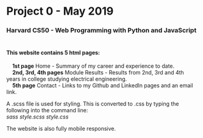 # Project 0 - May 2019

<h3>Harvard CS50  - Web Programming with Python and JavaScript</br></br></h3>

<h4>This website contains 5 html pages:</h4>

&nbsp;&nbsp;&nbsp;&nbsp;<b>1st page</b> Home - Summary of my career and experience to date.</br>
&nbsp;&nbsp;&nbsp;&nbsp;<b>2nd, 3rd, 4th pages</b> Module Results - Results from 2nd, 3rd and 4th years in college studying electrical engineering.</br>
&nbsp;&nbsp;&nbsp;&nbsp;<b>5th page</b> Contact - Links to my Github and LinkedIn pages and an email link.</br>


A .scss file is used for styling. This is converted to .css by typing the following into the command line:</br>
<em>sass style.scss style.css</em></br>

The website is also fully mobile responsive.